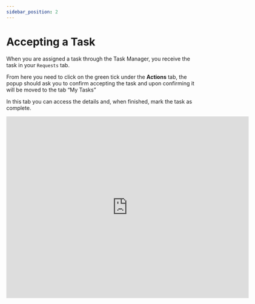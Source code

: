 ```yaml
---
sidebar_position: 2
---
```


# Accepting a Task

When you are assigned a task through the Task Manager, you receive the task in your `Requests` tab.

From here you need to click on the green tick under the **Actions** tab, the popup should ask you to confirm accepting the task and upon confirming it will be moved to the tab “My Tasks”

In this tab you can access the details and, when finished, mark the task as complete.

<iframe width="640" height="480" src="https://www.youtube.com/embed/-EjgxuYAj2A" title="Requests" frameborder="0" allow="accelerometer; clipboard-write; encrypted-media; gyroscope; picture-in-picture; fullscreen" allowfullscreen></iframe>